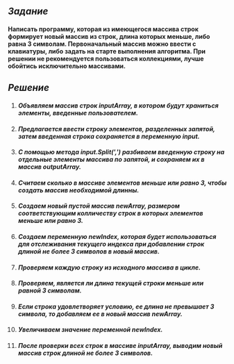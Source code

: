 ## *Задание*
#### Написать программу, которая из имеющегося массива строк формирует новый массив из строк, длина которых меньше, либо равна 3 символам. Первоначальный массив можно ввести с клавиатуры, либо задать на старте выполнения алгоритма. При решении не рекомендуется пользоваться коллекциями, лучше обойтись исключительно массивами.

## *Решение*
1. #### *Объявляем массив строк inputArray, в котором будут храниться элементы, введенные пользователем.*
2. #### *Предлагается ввести строку элементов, разделенных запятой, затем введенная строка сохраняется в переменную input.*
3. #### *С помощью метода input.Split(',') разбиваем введенную строку на отдельные элементы массива по запятой, и сохраняем их в массив outputArray.*
4. #### *Считаем сколько в массиве элементов меньше или равно 3, чтобы создать массив необходимой длинны.*
5. #### *Создаем новый пустой массив newArray, размером соответствующим колличеству строк в которых элементов меньше или равно 3.*
6. #### *Создаем переменную newIndex, которая будет использоваться для отслеживания текущего индекса при добавлении строк длиной не более 3 символов в новый массив.*
7. #### *Проверяем каждую строку из исходного массива в цикле.*
8. #### *Проверяем, является ли длина текущей строки меньше или равной 3 символам.*
9. #### *Если строка удовлетворяет условию, ее длина не превышает 3 символа, то добавляем ее в новый массив newArray.*
10. #### *Увеличиваем значение переменной newIndex.*
11. #### *После проверки всех строк в массиве inputArray, выводим новый массив строк длиной не более 3 символов.*
